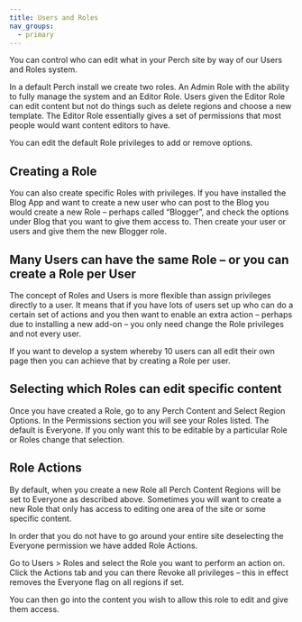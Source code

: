 ```yaml
---
title: Users and Roles
nav_groups:
  - primary
---
```


You can control who can edit what in your Perch site by way of our Users and Roles system.

In a default Perch install we create two roles. An Admin Role with the ability to fully manage the system and an Editor Role. Users given the Editor Role can edit content but not do things such as delete regions and choose a new template. The Editor Role essentially gives a set of permissions that most people would want content editors to have.

You can edit the default Role privileges to add or remove options.

## Creating a Role

You can also create specific Roles with privileges. If you have installed the Blog App and want to create a new user who can post to the Blog you would create a new Role – perhaps called “Blogger”, and check the options under Blog that you want to give them access to. Then create your user or users and give them the new Blogger role.

## Many Users can have the same Role – or you can create a Role per User

The concept of Roles and Users is more flexible than assign privileges directly to a user. It means that if you have lots of users set up who can do a certain set of actions and you then want to enable an extra action – perhaps due to installing a new add-on – you only need change the Role privileges and not every user.

If you want to develop a system whereby 10 users can all edit their own page then you can achieve that by creating a Role per user.

## Selecting which Roles can edit specific content

Once you have created a Role, go to any Perch Content and Select Region Options. In the Permissions section you will see your Roles listed. The default is Everyone. If you only want this to be editable by a particular Role or Roles change that selection.

## Role Actions

By default, when you create a new Role all Perch Content Regions will be set to Everyone as described above. Sometimes you will want to create a new Role that only has access to editing one area of the site or some specific content.

In order that you do not have to go around your entire site deselecting the Everyone permission we have added Role Actions.

Go to Users > Roles and select the Role you want to perform an action on. Click the Actions tab and you can there Revoke all privileges – this in effect removes the Everyone flag on all regions if set.

You can then go into the content you wish to allow this role to edit and give them access.
